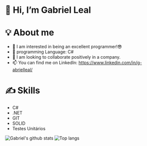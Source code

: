 # 👋 Hi, I’m Gabriel Leal

# 💡 About me

- 👀 I am interested in being an excellent programmer!😎
- 🌱 programming Language: C#
- 💞️ I am looking to collaborate positively in a company.
- 📫 You can find me on LinkedIn: https://www.linkedin.com/in/g-abrielleal/

# ✍ Skills

- C#
- .NET
- GIT
- SOLID
- Testes Unitários

![Gabriel's github stats](https://github-readme-stats.vercel.app/api?username=lealgabriel&theme=algolia) ![Top langs](https://github-readme-stats.vercel.app/api/top-langs/?username=lealgabriel&theme=algolia)

<!---
lealgabriel/lealgabriel is a ✨ special ✨ repository because its `README.md` (this file) appears on your GitHub profile.
You can click the Preview link to take a look at your changes.
--->
